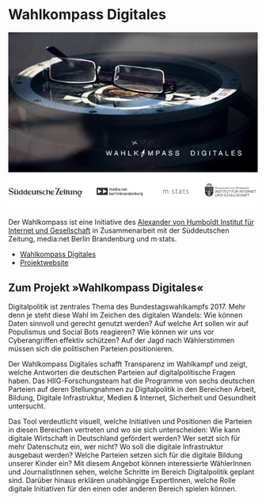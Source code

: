 # Wahlkompass Digitales

![TITLE](images/header.png)
![PARTNER](images/partner.png)

Der Wahlkompass ist eine Initiative des [Alexander von Humboldt Institut für Internet und Gesellschaft](https://www.hiig.de) in Zusammenarbeit mit der Süddeutschen Zeitung, media:net Berlin Brandenburg und m·stats.

- [Wahlkompass Digitales](http://wahlkompass-digitales.de)
- [Projektwebsite](https://www.hiig.de/project/wahlkompass-digitales/)

## Zum Projekt »Wahlkompass Digitales«

Digitalpolitik ist zentrales Thema des Bundestagswahlkampfs 2017. Mehr denn je steht diese Wahl im Zeichen des digitalen Wandels: Wie können Daten sinnvoll und gerecht genutzt werden? Auf welche Art sollen wir auf Populismus und Social Bots reagieren? Wie können wir uns vor Cyberangriffen effektiv schützen? Auf der Jagd nach Wählerstimmen müssen sich die politischen Parteien positionieren.

Der Wahlkompass Digitales schafft Transparenz im Wahlkampf und zeigt, welche Antworten die deutschen Parteien auf digitalpolitische Fragen haben. Das HIIG-Forschungsteam hat die Programme von sechs deutschen Parteien auf deren Stellungnahmen zu Digitalpolitik in den Bereichen Arbeit, Bildung, Digitale Infrastruktur, Medien & Internet, Sicherheit und Gesundheit untersucht.

Das Tool verdeutlicht visuell, welche Initiativen und Positionen die Parteien in diesen Bereichen vertreten und wo sie sich unterscheiden: Wie kann digitale Wirtschaft in Deutschland gefördert werden? Wer setzt sich für mehr Datenschutz ein, wer nicht? Wo soll die digitale Infrastruktur ausgebaut werden? Welche Parteien setzen sich für die digitale Bildung unserer Kinder ein? Mit diesem Angebot können interessierte WählerInnen und JournalistInnen sehen, welche Schritte im Bereich Digitalpolitik geplant sind. Darüber hinaus erklären unabhängige ExpertInnen, welche Rolle digitale Initiativen für den einen oder anderen Bereich spielen können. 

